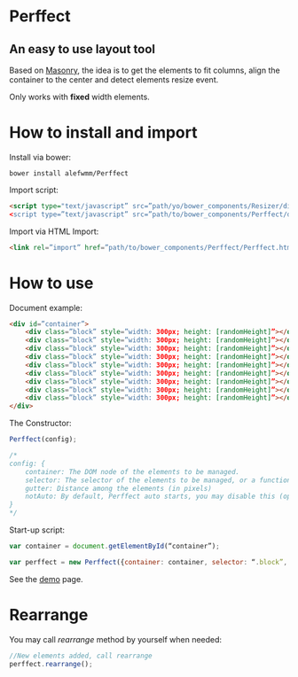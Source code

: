 # Perffect
## An easy to use layout tool

Based on [Masonry](http://masonry.desandro.com/), the idea is to get the elements to fit
columns, align the container to the center and detect elements resize event.

Only works with **fixed** width elements.

# How to install and import

Install via bower:
```
bower install alefwmm/Perffect
```

Import script:
```html
<script type="text/javascript” src=”path/yo/bower_components/Resizer/dist/Resizer.min.js”></script>
<script type=”text/javascript” src=”path/to/bower_components/Perffect/dist/Perffect.min.js”></script>
```

Import via HTML Import:
```html
<link rel=”import” href=”path/to/bower_components/Perffect/Perffect.html” />
```

# How to use

Document example:
```html
<div id=”container”>
    <div class=”block” style=”width: 300px; height: [randomHeight]”></div>
    <div class=”block” style=”width: 300px; height: [randomHeight]”></div>
    <div class=”block” style=”width: 300px; height: [randomHeight]”></div>
    <div class=”block” style=”width: 300px; height: [randomHeight]”></div>
    <div class=”block” style=”width: 300px; height: [randomHeight]”></div>
    <div class=”block” style=”width: 300px; height: [randomHeight]”></div>
    <div class=”block” style=”width: 300px; height: [randomHeight]”></div>
    <div class=”block” style=”width: 300px; height: [randomHeight]”></div>
    <div class=”block” style=”width: 300px; height: [randomHeight]”></div>
</div>
```

The Constructor:
```javascript
Perffect(config);

/*
config: {
    container: The DOM node of the elements to be managed.
    selector: The selector of the elements to be managed, or a function that returns the elements
    gutter: Distance among the elements (in pixels)
    notAuto: By default, Perffect auto starts, you may disable this (optional) 
}
*/
```

Start-up script:
```javascript
var container = document.getElementById(“container”);

var perffect = new Perffect({container: container, selector: “.block”, gutter: 20});
```

See the [demo](http://alefwmm.github.io/Perffect/) page.

# Rearrange

You may call *rearrange* method by yourself when needed:

```javascript
//New elements added, call rearrange
perffect.rearrange();
```

